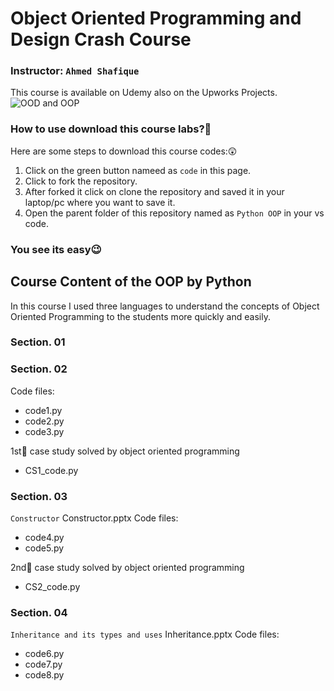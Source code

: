 # Object Oriented Programming and Design Crash Course

### Instructor: `Ahmed Shafique`
This course is available on Udemy also on the Upworks Projects. 
![OOD and OOP](https://github.com/user-attachments/assets/8da23e28-4485-4503-a08f-a5bff2b17f67)


### How to use download this course labs?🤔
Here are some steps to download this course codes:😲

1. Click on the green button nameed as `code` in this page.
2. Click to fork the repository.
3. After forked it click on clone the repository and saved it in your laptop/pc where you want to save it.
4. Open the parent folder of this repository named as `Python OOP` in your vs code.

### You see its easy😉

## Course Content of the OOP by Python
In this course I used three languages to understand the concepts of Object Oriented Programming to the students more quickly and easily. 

### Section. 01

### Section. 02
Code files:
- code1.py
- code2.py
- code3.py

1st🥇 case study solved by object oriented programming
- CS1_code.py

### Section. 03
`Constructor` Constructor.pptx
Code files:
- code4.py
- code5.py


2nd🥈 case study solved by object oriented programming
- CS2_code.py

### Section. 04
`Inheritance and its types and uses` Inheritance.pptx
Code files:
- code6.py
- code7.py
- code8.py

